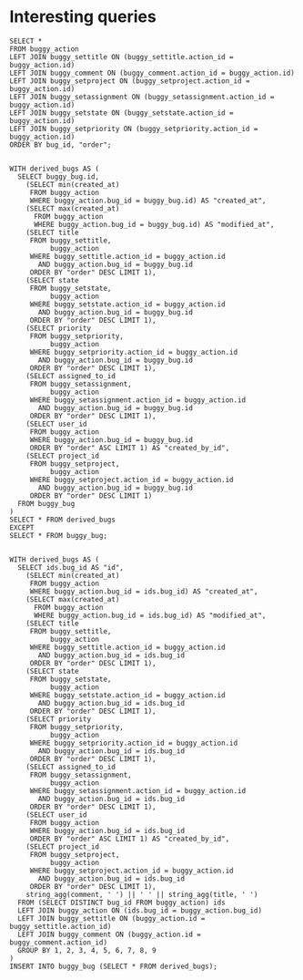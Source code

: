 # Interesting queries

    SELECT *
    FROM buggy_action
    LEFT JOIN buggy_settitle ON (buggy_settitle.action_id = buggy_action.id)
    LEFT JOIN buggy_comment ON (buggy_comment.action_id = buggy_action.id)
    LEFT JOIN buggy_setproject ON (buggy_setproject.action_id = buggy_action.id)
    LEFT JOIN buggy_setassignment ON (buggy_setassignment.action_id = buggy_action.id)
    LEFT JOIN buggy_setstate ON (buggy_setstate.action_id = buggy_action.id)
    LEFT JOIN buggy_setpriority ON (buggy_setpriority.action_id = buggy_action.id)
    ORDER BY bug_id, "order";


    WITH derived_bugs AS (
      SELECT buggy_bug.id,
        (SELECT min(created_at)
         FROM buggy_action
         WHERE buggy_action.bug_id = buggy_bug.id) AS "created_at",
        (SELECT max(created_at)
          FROM buggy_action
          WHERE buggy_action.bug_id = buggy_bug.id) AS "modified_at",
        (SELECT title
         FROM buggy_settitle,
              buggy_action
         WHERE buggy_settitle.action_id = buggy_action.id
           AND buggy_action.bug_id = buggy_bug.id
         ORDER BY "order" DESC LIMIT 1),
        (SELECT state
         FROM buggy_setstate,
              buggy_action
         WHERE buggy_setstate.action_id = buggy_action.id
           AND buggy_action.bug_id = buggy_bug.id
         ORDER BY "order" DESC LIMIT 1),
        (SELECT priority
         FROM buggy_setpriority,
              buggy_action
         WHERE buggy_setpriority.action_id = buggy_action.id
           AND buggy_action.bug_id = buggy_bug.id
         ORDER BY "order" DESC LIMIT 1),
        (SELECT assigned_to_id
         FROM buggy_setassignment,
              buggy_action
         WHERE buggy_setassignment.action_id = buggy_action.id
           AND buggy_action.bug_id = buggy_bug.id
         ORDER BY "order" DESC LIMIT 1),
        (SELECT user_id
         FROM buggy_action
         WHERE buggy_action.bug_id = buggy_bug.id
         ORDER BY "order" ASC LIMIT 1) AS "created_by_id",
        (SELECT project_id
         FROM buggy_setproject,
              buggy_action
         WHERE buggy_setproject.action_id = buggy_action.id
           AND buggy_action.bug_id = buggy_bug.id
         ORDER BY "order" DESC LIMIT 1)
      FROM buggy_bug
    )
    SELECT * FROM derived_bugs
    EXCEPT
    SELECT * FROM buggy_bug;


    WITH derived_bugs AS (
      SELECT ids.bug_id AS "id",
        (SELECT min(created_at)
         FROM buggy_action
         WHERE buggy_action.bug_id = ids.bug_id) AS "created_at",
        (SELECT max(created_at)
          FROM buggy_action
          WHERE buggy_action.bug_id = ids.bug_id) AS "modified_at",
        (SELECT title
         FROM buggy_settitle,
              buggy_action
         WHERE buggy_settitle.action_id = buggy_action.id
           AND buggy_action.bug_id = ids.bug_id
         ORDER BY "order" DESC LIMIT 1),
        (SELECT state
         FROM buggy_setstate,
              buggy_action
         WHERE buggy_setstate.action_id = buggy_action.id
           AND buggy_action.bug_id = ids.bug_id
         ORDER BY "order" DESC LIMIT 1),
        (SELECT priority
         FROM buggy_setpriority,
              buggy_action
         WHERE buggy_setpriority.action_id = buggy_action.id
           AND buggy_action.bug_id = ids.bug_id
         ORDER BY "order" DESC LIMIT 1),
        (SELECT assigned_to_id
         FROM buggy_setassignment,
              buggy_action
         WHERE buggy_setassignment.action_id = buggy_action.id
           AND buggy_action.bug_id = ids.bug_id
         ORDER BY "order" DESC LIMIT 1),
        (SELECT user_id
         FROM buggy_action
         WHERE buggy_action.bug_id = ids.bug_id
         ORDER BY "order" ASC LIMIT 1) AS "created_by_id",
        (SELECT project_id
         FROM buggy_setproject,
              buggy_action
         WHERE buggy_setproject.action_id = buggy_action.id
           AND buggy_action.bug_id = ids.bug_id
         ORDER BY "order" DESC LIMIT 1),
        string_agg(comment, ' ') || ' ' || string_agg(title, ' ')
      FROM (SELECT DISTINCT bug_id FROM buggy_action) ids
      LEFT JOIN buggy_action ON (ids.bug_id = buggy_action.bug_id)
      LEFT JOIN buggy_settitle ON (buggy_action.id = buggy_settitle.action_id)
      LEFT JOIN buggy_comment ON (buggy_action.id = buggy_comment.action_id)
      GROUP BY 1, 2, 3, 4, 5, 6, 7, 8, 9
    )
    INSERT INTO buggy_bug (SELECT * FROM derived_bugs);
